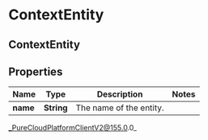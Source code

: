 # ContextEntity

## ContextEntity

## Properties

|Name | Type | Description | Notes|
|------------ | ------------- | ------------- | -------------|
| **name** | **String** | The name of the entity. | |



_PureCloudPlatformClientV2@155.0.0_
